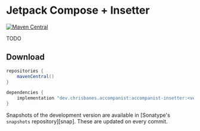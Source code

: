 # Jetpack Compose + Insetter

[![Maven Central](https://maven-badges.herokuapp.com/maven-central/dev.chrisbanes.accompanist/accompanist-insetter/badge.svg)](https://search.maven.org/search?q=g:dev.chrisbanes.accompanist)

TODO

## Download

```groovy
repositories {
    mavenCentral()
}

dependencies {
    implementation "dev.chrisbanes.accompanist:accompanist-insetter:<version>"
}
```

Snapshots of the development version are available in [Sonatype's `snapshots` repository][snap]. These are updated on every commit.
